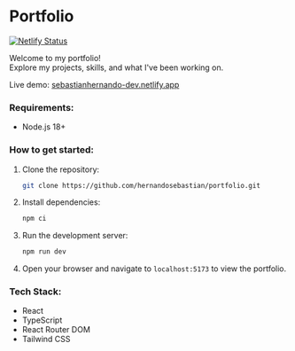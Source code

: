 # Portfolio

[![Netlify Status](https://api.netlify.com/api/v1/badges/f0eb5f44-37b7-4a62-8480-45e3fc185102/deploy-status)](https://app.netlify.com/sites/sebastianhernando-dev/deploys)

Welcome to my portfolio!  
Explore my projects, skills, and what I've been working on.

Live demo: [sebastianhernando-dev.netlify.app](https://sebastianhernando-dev.netlify.app/)

### Requirements:
- Node.js 18+

### How to get started:

1. Clone the repository:  
   ```bash
   git clone https://github.com/hernandosebastian/portfolio.git
   ```

2. Install dependencies:  
   ```bash
   npm ci
   ```

3. Run the development server:  
   ```bash
   npm run dev
   ```

4. Open your browser and navigate to `localhost:5173` to view the portfolio.

### Tech Stack:
- React
- TypeScript
- React Router DOM
- Tailwind CSS
  
